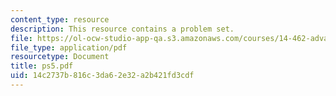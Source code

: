 ```yaml
---
content_type: resource
description: This resource contains a problem set.
file: https://ol-ocw-studio-app-qa.s3.amazonaws.com/courses/14-462-advanced-macroeconomics-ii-spring-2007/14c2737b816c3da62e32a2b421fd3cdf_ps5.pdf
file_type: application/pdf
resourcetype: Document
title: ps5.pdf
uid: 14c2737b-816c-3da6-2e32-a2b421fd3cdf
---
```

